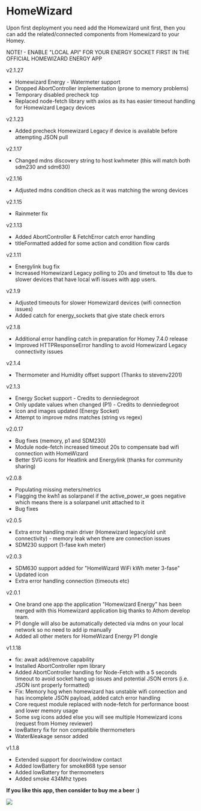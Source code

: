 # HomeWizard

Upon first deployment you need add the Homewizard unit first, then you can add the related/connected components from Homewizard to your Homey.

NOTE! - ENABLE "LOCAL API" FOR YOUR ENERGY SOCKET FIRST IN THE OFFICIAL HOMEWIZARD ENERGY APP

v2.1.27
* Homewizard Energy - Watermeter support
* Dropped AbortController implementation (prone to memory problems)
* Temporary disabled precheck tcp
* Replaced node-fetch library with axios as its has easier timeout handling for Homewizard Legacy devices

v2.1.23
* Added precheck Homewizard Legacy if device is available before attempting JSON pull

v2.1.17
* Changed mdns discovery string to host kwhmeter (this will match both sdm230 and sdm630)

v2.1.16
* Adjusted mdns condition check as it was matching the wrong devices

v2.1.15
* Rainmeter fix

v2.1.13
* Added AbortController & FetchError catch error handling
* titleFormatted added for some action and condition flow cards

v2.1.11
* Energylink bug fix
* Increased Homewizard Legacy polling to 20s and timetout to 18s due to slower devices that have local wifi issues with app users.

v2.1.9
* Adjusted timeouts for slower Homewizard devices (wifi connection issues)
* Added catch for energy_sockets that give state check errors

v2.1.8
* Additional error handling catch in preparation for Homey 7.4.0 release
* Improved HTTPResponseError handling to avoid Homewizard Legacy connectivity issues

v2.1.4
* Thermometer and Humidity offset support (Thanks to stevenv2201)

v2.1.3
* Energy Socket support - Credits to denniedegroot
* Only update values when changed (P1) - Credits to denniedegroot
* Icon and images updated (Energy Socket)
* Attempt to improve mdns matches (string vs regex)

v2.0.17
* Bug fixes (memory, p1 and SDM230)
* Module node-fetch increased timeout 20s to compensate bad wifi connection with HomeWizard
* Better SVG icons for Heatlink and Energylink (thanks for community sharing)

v2.0.8
* Populating missing meters/metrics
* Flagging the kwh1 as solarpanel if the active_power_w goes negative which means there is a solarpanel unit attached to it
* Bug fixes

v2.0.5
* Extra error handling main driver (Homewizard legacy/old unit connectivity) - memory leak when there are connection issues
* SDM230 support (1-fase kwh meter)

v2.0.3
* SDM630 support added for "HomeWizard WiFi kWh meter 3-fase"
* Updated icon
* Extra error handling connection (timeouts etc)

v2.0.1
* One brand one app the application "Homewizard Energy" has been merged with this Homewizard application big thanks to Athom develop team.
* P1 dongle will also be automatically detected via mdns on your local network so no need to add ip manually
* Added all other meters for HomeWizard Energy P1 dongle

v1.1.18
* fix: await add/remove capability
* Installed AbortController npm library
* Added AbortController handling for Node-Fetch with a 5 seconds timeout to avoid socket hang up issues and potential JSON errors (i.e. JSON isnt properly formatted)
* Fix: Memory hog when homewizard has unstable wifi connection and has incomplete JSON payload, added catch error handling
* Core request module replaced with node-fetch for performance boost and lower memory usage
* Some svg icons added else you will see multiple Homewizard icons (request from Homey reviewer)
* lowBattery fix for non compatibile thermometers
* Water&leakage sensor added

v1.1.8
* Extended support for door/window contact
* Added lowBattery for smoke868 type sensor
* Added lowBattery for thermometers
* Added smoke 434Mhz types

**If you like this app, then consider to buy me a beer :)**

[![](https://www.paypalobjects.com/en_US/i/btn/btn_donateCC_LG.gif)](https://www.paypal.com/paypalme2/jtebbens)

